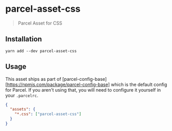 # parcel-asset-css

> Parcel Asset for CSS

## Installation

```
yarn add --dev parcel-asset-css
```

## Usage

This asset ships as part of [parcel-config-base][https://npmjs.com/package/parcel-config-base]
which is the default config for Parcel. If you aren't using that, you will need
to configure it yourself in your `.parcelrc`.

```json
{
  "assets": {
    "*.css": ["parcel-asset-css"]
  }
}
```
